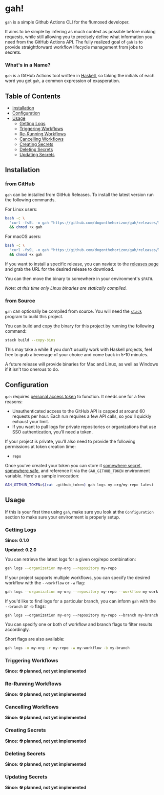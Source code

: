 # gah!

`gah` is a simple Github Actions CLI for the flumoxed developer.

It aims to be simple by infering as much context as possible before making
requests, while still allowing you to precisely define what information you
need from the GitHub Actions API. The fully realized goal of `gah` is to
provide straightforward workflow lifecycle management from jobs to secrets.

### What's in a Name?

`gah` is a GitHub Actions tool written in [Haskell], so taking the initials of each
word you get `gah`, a common expression of exasperation.

## Table of Contents

* [Installation](#installation)
* [Configuration](#configuration)
* [Usage](#usage)
    * [Getting Logs](#getting-logs)
    * [Triggering Workflows](#triggering-workflows)
    * [Re-Running Workflows](#re-running-workflows)
    * [Cancelling Workflows](#cancelling-workflows)
    * [Creating Secrets](#creating-secrets)
    * [Deleting Secrets](#deleting-secrets)
    * [Updating Secrets](#updating-secrets)

## Installation

### from GitHub

`gah` can be installed from GitHub Releases. To install the latest version run
the following commands.

For Linux users:

```bash
bash -c \
  'curl -fsSL -o gah "https://github.com/dogonthehorizon/gah/releases/latest/download/gah-linux-amd64"' \
  && chmod +x gah
```

For macOS users:

```bash
bash -c \
  'curl -fsSL -o gah "https://github.com/dogonthehorizon/gah/releases/latest/download/gah-macOS-amd64"' \
  && chmod +x gah
```

If you want to install a specific release, you can naviate to the [releases page]
and grab the URL for the desired release to download.

You can then move the binary to somewhere in your environment's `$PATH`.

_Note: at this time only Linux binaries are statically compiled._

### from Source

`gah` can optionally be compiled from source. You will need the [`stack`]
program to build this project.

You can build and copy the binary for this project by running the following
command:

```bash
stack build --copy-bins
```

This may take a while if you don't usually work with Haskell projects, feel
free to grab a beverage of your choice and come back in 5-10 minutes.

A future release will provide binaries for Mac and Linux, as well as Windows if
it isn't too onerous to do.

## Configuration

`gah` requires [personal access token][token] to function. It needs one for a
few reasons:

- Unauthenticated access to the GitHub API is capped at around 60 requests per
hour. Each run requires a few API calls, so you'll quickly exhaust your limit.
- If you want to pull logs for private repositories or organizations that use
SSO authentication, you'll need a token.

If your project is private, you'll also need to provide the following
permissions at token creation time:

- `repo`

Once you've created your token you can store it
[somewhere secret, somewhere safe][gandalf], and reference it via the
`GAH_GITHUB_TOKEN` environment variable. Here's a sample invocation:

```bash
GAH_GITHUB_TOKEN=$(cat .github_token) gah logs my-org/my-repo latest
```

## Usage

If this is your first time using `gah`, make sure you look at the `Configuration`
section to make sure your environment is properly setup.

### Getting Logs

__Since: 0.1.0__

__Updated: 0.2.0__

You can retrieve the latest logs for a given org/repo combination:

```bash
gah logs --organization my-org --repository my-repo
```

If your project supports multiple workflows, you can specify the desired workflow
with the `--workflow` or `-w` flag:

```bash
gah logs --organization my-org --repository my-repo --workflow my-workflow
```

If you'd like to find logs for a particular branch, you can inform `gah` with
the `--branch` or `-b` flags:

```
gah logs --organization my-org --repository my-repo --branch my-branch
```

You can specify one or both of workflow and branch flags to filter results
accordingly.

Short flags are also available:

```bash
gah logs -o my-org -r my-repo -w my-workflow -b my-branch
```

### Triggering Workflows

__Since: ☢ planned, not yet implemented__

### Re-Running Workflows

__Since: ☢ planned, not yet implemented__

### Cancelling Workflows

__Since: ☢ planned, not yet implemented__

### Creating Secrets

__Since: ☢ planned, not yet implemented__

### Deleting Secrets

__Since: ☢ planned, not yet implemented__

### Updating Secrets

__Since: ☢ planned, not yet implemented__

[token]: https://docs.github.com/en/github/authenticating-to-github/creating-a-personal-access-token
[gandalf]: https://i.imgflip.com/1mp8zb.gif
[Haskell]: https://www.haskell.org/
[`stack`]: https://docs.haskellstack.org/en/stable/README/
[releases page]: https://github.com/dogonthehorizon/gah/releases
